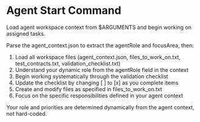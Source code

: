 # Agent Start Command

Load agent workspace context from $ARGUMENTS and begin working on assigned tasks.

Parse the agent_context.json to extract the agentRole and focusArea, then:

1. Load all workspace files (agent_context.json, files_to_work_on.txt, test_contracts.txt, validation_checklist.txt)
2. Understand your dynamic role from the agentRole field in the context
3. Begin working systematically through the validation checklist
4. Update the checklist by changing [ ] to [x] as you complete items
5. Create and modify files as specified in files_to_work_on.txt
6. Focus on the specific responsibilities defined in your agent context

Your role and priorities are determined dynamically from the agent context, not hard-coded.
